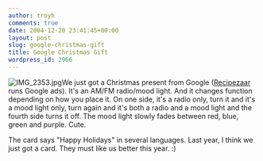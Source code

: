 ```yaml
---
author: troyh
comments: true
date: 2004-12-20 23:41:45+00:00
layout: post
slug: google-christmas-gift
title: Google Christmas Gift
wordpress_id: 2966
---
```


![IMG_2353.jpg](http://troyandgay.com/pix//IMG_2353.jpg)We just got a Christmas present from Google ([Recipezaar](http://recipezaar.com) runs Google ads). It's an AM/FM radio/mood light. And it changes function depending on how you place it. On one side, it's a radio only, turn it and it's a mood light only, turn again and it's both a radio and a mood light and the fourth side turns it off. The mood light slowly fades between red, blue, green and purple. Cute.

The card says "Happy Holidays" in several languages. Last year, I think we just got a card. They must like us better this year. :)
